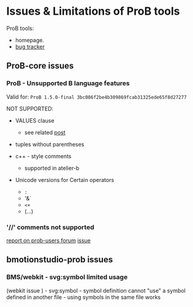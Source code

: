 

# Issues & Limitations of ProB tools

ProB tools: 
- homepage.
- [bug tracker](https://probjira.atlassian.net/secure/Dashboard.jspa)


## ProB-core issues
### ProB - Unsupported B language features

Valid for: `ProB 1.5.0-final 3bc086f2be4b309869fcab31325ede65f8d27277`

NOT SUPPORTED:
- VALUES clause
    - see related [post](https://groups.google.com/forum/#!topic/prob-users/ObdhVgF0dpY)
- tuples without parentheses
- c++ - style comments
    - supported in atelier-b    
 
- Unicode versions for Certain operators
    - `:`
    - '&`
    - `<+`
    - (...)
    
### '//' comments not supported

[report on prob-users forum](https://groups.google.com/forum/#!topic/prob-users/FLq1ftxJ34A)
[issue](https://probjira.atlassian.net/browse/PARSERLIB-37)


## bmotionstudio-prob issues


### BMS/webkit - svg:symbol limited usage
(webkit issue ) - svg:symbol - symbol definition cannot "use" a symbol defined in another file
    - using symbols in the same file works

